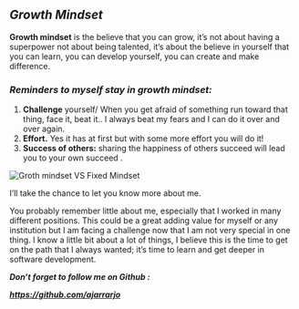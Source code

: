 ## ***Growth Mindset***


**Growth mindset** is the believe that you can grow, it’s not about having a superpower not about being talented, it’s about the believe in yourself that you can learn, you can develop yourself, you can create and make difference. 

### ***Reminders to myself stay in growth mindset:***


1.	**Challenge** yourself/ When you get afraid of something run toward that thing, face it, beat it.. I always beat my fears and I can do it over and over again.
2.	**Effort.** Yes it has at first but with some more effort you will do it!
3.	**Success of others:** sharing the happiness of others succeed  will lead you to your own succeed .

![Groth mindset VS Fixed Mindset](https://metrifit.com/wp-content/uploads/2020/08/growthmindsetlandscape.jpg)


I’ll take the chance to let you know more about me. 

You probably remember little about me, especially that I worked in many different positions. This could be a great adding value for myself or any institution but I am facing a challenge now that I am not very special in one thing. I know a little bit about a lot of things, I believe this is the time to get on the path that I always wanted; it’s time to learn and get deeper in software development.


***Don’t forget to follow me on Github :***

***https://github.com/ajarrarjo***
